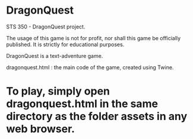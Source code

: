 # DragonQuest
 STS 350 - DragonQuest project.
 
 The usage of this game is not for profit, nor shall this game be officially published. It is strictly for educational purposes.
 
 DragonQuest is a text-adventure game.
 
 dragonquest.html : the main code of the game, created using Twine. 
 
# To play, simply open dragonquest.html in the same directory as the folder assets in any web browser.
